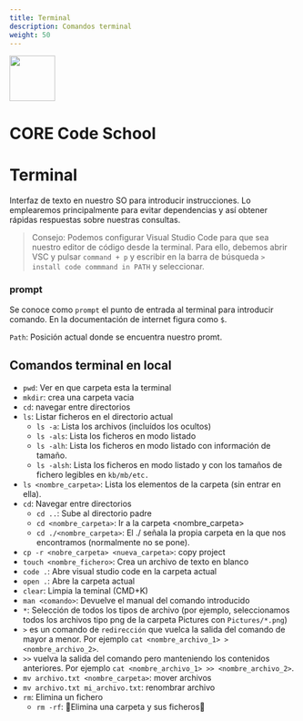 ```yaml
---
title: Terminal
description: Comandos terminal
weight: 50
---
```

<img src="https://api.brandy.run/core/logo" width="80"/>

# CORE Code School

# Terminal

Interfaz de texto en nuestro SO para introducir instrucciones. Lo emplearemos principalmente para evitar dependencias y así obtener rápidas respuestas sobre nuestras consultas.

> Consejo: Podemos configurar Visual Studio Code para que sea nuestro editor de código desde la terminal. Para ello, debemos abrir VSC y pulsar `command + p` y escribir en la barra de búsqueda `> install code commmand in PATH` y seleccionar.

### prompt

Se conoce como `prompt` el punto de entrada al terminal para introducir comando. En la documentación de internet figura como `$`.

`Path`: Posición actual donde se encuentra nuestro promt.

## Comandos terminal en local

- `pwd`: Ver en que carpeta esta la terminal
- `mkdir`: crea una carpeta vacia
- `cd`: navegar entre directorios
- `ls`: Listar ficheros en el directorio actual
  - `ls -a`: Lista los archivos (incluídos los ocultos)
  - `ls -als`: Lista los ficheros en modo listado
  - `ls -alh`: Lista los ficheros en modo listado con información de tamaño.
  - `ls -alsh`: Lista los ficheros en modo listado y con los tamaños de fichero legibles en `kb/mb/etc.`
- `ls <nombre_carpeta>`: Lista los elementos de la carpeta (sin entrar en ella).
- `cd`: Navegar entre directorios
  - `cd ..`: Sube al directorio padre
  - `cd <nombre_carpeta>`: Ir a la carpeta <nombre_carpeta>
  - `cd ./<nombre_carpeta>`: El ./ señala la propia carpeta en la que nos encontramos (normalmente no se pone).
- `cp -r <nobre_carpeta> <nueva_carpeta>`: copy project
- `touch <nombre_fichero>`: Crea un archivo de texto en blanco
- `code .`: Abre visual studio code en la carpeta actual
- `open .`: Abre la carpeta actual
- `clear`: Limpia la teminal (CMD+K)
- `man <comando>`: Devuelve el manual del comando introducido
- `*`: Selección de todos los tipos de archivo (por ejemplo, seleccionamos todos los archivos tipo png de la carpeta Pictures con `Pictures/*.png`)
- `>` es un comando de `redirección` que vuelca la salida del comando de mayor a menor. Por ejemplo `cat <nombre_archivo_1> > <nombre_archivo_2>`.
- `>>` vuelva la salida del comando pero manteniendo los contenidos anteriores. Por ejemplo `cat <nombre_archivo_1> >> <nombre_archivo_2>`.
- `mv archivo.txt <nombre_carpeta>`: mover archivos
- `mv archivo.txt mi_archivo.txt`: renombrar archivo
- `rm`: Elimina un fichero
  - `rm -rf`: 🚧Elimina una carpeta y sus ficheros🚧
